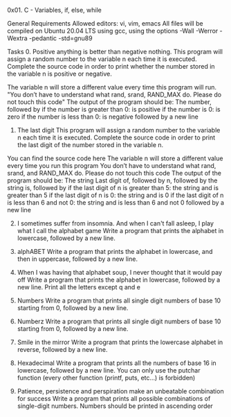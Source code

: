 0x01. C - Variables, if, else, while

General Requirements
Allowed editors: vi, vim, emacs
All files will be compiled on Ubuntu 20.04 LTS using gcc, using the options -Wall -Werror -Wextra -pedantic -std=gnu89

Tasks
0. Positive anything is better than negative nothing.
This program will assign a random number to the variable n each time it is executed. Complete the source code in order to print whether the number stored in the variable n is positive or negative.

The variable n will store a different value every time this program will run.
"You don’t have to understand what rand, srand, RAND_MAX do. Please do not touch this code"
The output of the program should be: The number, followed by
	if the number is greater than 0: is positive
	if the number is 0: is zero
	if the number is less than 0: is negative
	followed by a new line
   
1. The last digit
This program will assign a random number to the variable n each time it is executed. 
Complete the source code in order to print the last digit of the number stored in the variable n.

You can find the source code here
	The variable n will store a different value every time you run this program
	You don’t have to understand what rand, srand, and RAND_MAX do. Please do not touch this code
The output of the program should be:
	The string Last digit of, followed by n, followed by the string is, followed by
	if the last digit of n is greater than 5: the string and is greater than 5
	if the last digit of n is 0: the string and is 0
	if the last digit of n is less than 6 and not 0: the string and is less than 6 and not 0
	followed by a new line
   
2. I sometimes suffer from insomnia. And when I can't fall asleep, I play what I call the alphabet game
	Write a program that prints the alphabet in lowercase, followed by a new line.

3. alphABET
Write a program that prints the alphabet in lowercase, and then in uppercase, followed by a new line.

4. When I was having that alphabet soup, I never thought that it would pay off
	Write a program that prints the alphabet in lowercase, followed by a new line.
	Print all the letters except q and e

5. Numbers
	Write a program that prints all single digit numbers of base 10 starting from 0, followed by a new line.

6. Numberz
	Write a program that prints all single digit numbers of base 10 starting from 0, followed by a new line.

7. Smile in the mirror
	Write a program that prints the lowercase alphabet in reverse, followed by a new line.
   
8. Hexadecimal
	Write a program that prints all the numbers of base 16 in lowercase, followed by a new line.
	You can only use the putchar function (every other function (printf, puts, etc…) is forbidden)
   
9. Patience, persistence and perspiration make an unbeatable combination for success
	Write a program that prints all possible combinations of single-digit numbers.
	Numbers should be printed in ascending order
